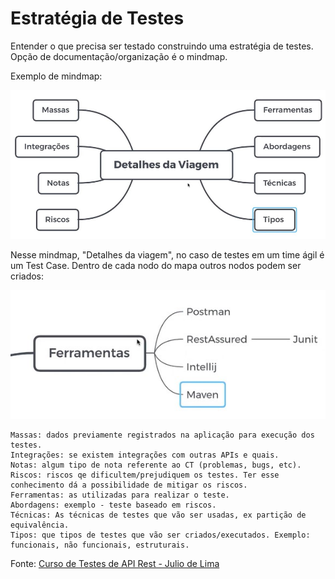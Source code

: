 # Estratégia de Testes

Entender o que precisa ser testado construindo uma estratégia de testes.
Opção de documentação/organização é o mindmap.

Exemplo de mindmap:

![mindmap](/imagens/mindmap.jpg)

Nesse mindmap, "Detalhes da viagem", no caso de testes em um time ágil é um Test Case.
Dentro de cada nodo do mapa outros nodos podem ser criados:

![nodos mindmap](/imagens/mindmap-nodos.jpg)

    Massas: dados previamente registrados na aplicação para execução dos testes.
    Integrações: se existem integrações com outras APIs e quais.
    Notas: algum tipo de nota referente ao CT (problemas, bugs, etc).
    Riscos: riscos qe dificultem/prejudiquem os testes. Ter esse conhecimento dá a possibilidade de mitigar os riscos.
    Ferramentas: as utilizadas para realizar o teste.
    Abordagens: exemplo - teste baseado em riscos.
    Técnicas: As técnicas de testes que vão ser usadas, ex partição de equivalência.
    Tipos: que tipos de testes que vão ser criados/executados. Exemplo: funcionais, não funcionais, estruturais.



Fonte: [Curso de Testes de API Rest - Julio de Lima](https://www.youtube.com/playlist?list=PLf8x7B3nFTl17WeEVj405tHlstiq1kNBX)

